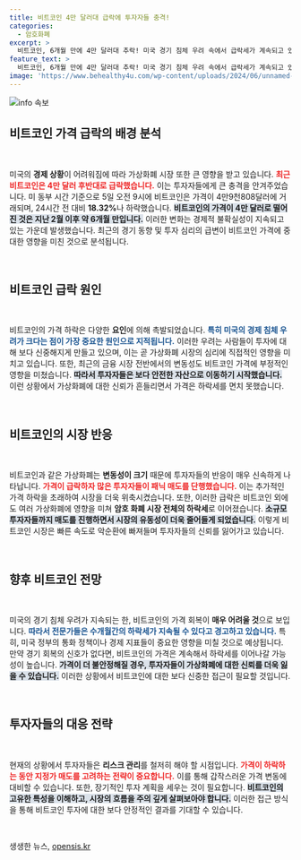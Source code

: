```yaml
---
title: 비트코인 4만 달러대 급락에 투자자들 충격!
categories:
  - 암호화폐
excerpt: >
  비트코인, 6개월 만에 4만 달러대 추락! 미국 경기 침체 우려 속에서 급락세가 계속되고 있습니다. 변화의 순간, 이 기회를 놓치지 마세요!
feature_text: >
  비트코인, 6개월 만에 4만 달러대 추락! 미국 경기 침체 우려 속에서 급락세가 계속되고 있습니다. 변화의 순간, 이 기회를 놓치지 마세요!
image: 'https://www.behealthy4u.com/wp-content/uploads/2024/06/unnamed-file.png'
---
```


<p><img src="https://www.behealthy4u.com/wp-content/uploads/2024/06/unnamed-file.png" alt="info 속보" /></p>

<h2 data-ke-size="size26">비트코인 가격 급락의 배경 분석</h2>

<p data-ke-size="size16">&nbsp;</p>

<p>미국의 <strong>경제 상황</strong>이 어려워짐에 따라 가상화폐 시장 또한 큰 영향을 받고 있습니다. <b><span style="color: #ee2323;">최근 비트코인은 4만 달러 후반대로 급락했습니다.</span></b> 이는 투자자들에게 큰 충격을 안겨주었습니다. 미 동부 시간 기준으로 5일 오전 9시에 비트코인은 가격이 4만9천808달러에 거래되며, 24시간 전 대비 <strong>18.32%</strong>나 하락했습니다. <b><span style="background-color: #21538527;">비트코인의 가격이 4만 달러로 떨어진 것은 지난 2월 이후 약 6개월 만입니다.</span></b> 이러한 변화는 경제적 불확실성이 지속되고 있는 가운데 발생했습니다. 최근의 경기 동향 및 투자 심리의 급변이 비트코인 가격에 중대한 영향을 미친 것으로 분석됩니다.</p>

<p data-ke-size="size16">&nbsp;</p>

<h2 data-ke-size="size26">비트코인 급락 원인</h2>

<p data-ke-size="size16">&nbsp;</p>

<p>비트코인의 가격 하락은 다양한 <strong>요인</strong>에 의해 촉발되었습니다. <b><span style="color: #1a5490;">특히 미국의 경제 침체 우려가 크다는 점이 가장 중요한 원인으로 지적됩니다.</span></b> 이러한 우려는 사람들이 투자에 대해 보다 신중해지게 만들고 있으며, 이는 곧 가상화폐 시장의 심리에 직접적인 영향을 미치고 있습니다. 또한, 최근의 금융 시장 전반에서의 변동성도 비트코인 가격에 부정적인 영향을 미쳤습니다. <b><span style="background-color: #21538527;">따라서 투자자들은 보다 안전한 자산으로 이동하기 시작했습니다.</span></b> 이런 상황에서 가상화폐에 대한 신뢰가 흔들리면서 가격은 하락세를 면치 못했습니다.</p>

<p data-ke-size="size16">&nbsp;</p>

<h2 data-ke-size="size26">비트코인의 시장 반응</h2>

<p data-ke-size="size16">&nbsp;</p>

<p>비트코인과 같은 가상화폐는 <strong>변동성이 크기</strong> 때문에 투자자들의 반응이 매우 신속하게 나타납니다. <b><span style="color: #ee2323;">가격이 급락하자 많은 투자자들이 패닉 매도를 단행했습니다.</span></b> 이는 추가적인 가격 하락을 초래하여 시장을 더욱 위축시켰습니다. 또한, 이러한 급락은 비트코인 외에도 여러 가상화폐에 영향을 미쳐 <strong>암호 화폐 시장 전체의 하락세</strong>로 이어졌습니다. <b><span style="background-color: #21538527;">소규모 투자자들까지 매도를 진행하면서 시장의 유동성이 더욱 줄어들게 되었습니다.</span></b> 이렇게 비트코인 시장은 빠른 속도로 악순환에 빠져들며 투자자들의 신뢰를 잃어가고 있습니다.</p>

<p data-ke-size="size16">&nbsp;</p>

<h2 data-ke-size="size26">향후 비트코인 전망</h2>

<p data-ke-size="size16">&nbsp;</p>

<p>미국의 경기 침체 우려가 지속되는 한, 비트코인의 가격 회복이 <strong>매우 어려울 것</strong>으로 보입니다. <b><span style="color: #1a5490;">따라서 전문가들은 수개월간의 하락세가 지속될 수 있다고 경고하고 있습니다.</span></b> 특히, 미국 정부의 통화 정책이나 경제 지표들이 중요한 영향을 미칠 것으로 예상됩니다. 만약 경기 회복의 신호가 없다면, 비트코인의 가격은 계속해서 하락세를 이어나갈 가능성이 높습니다. <b><span style="background-color: #21538527;">가격이 더 불안정해질 경우, 투자자들이 가상화폐에 대한 신뢰를 더욱 잃을 수 있습니다.</span></b> 이러한 상황에서 비트코인에 대한 보다 신중한 접근이 필요할 것입니다.</p>

<p data-ke-size="size16">&nbsp;</p>

<h2 data-ke-size="size26">투자자들의 대응 전략</h2>

<p data-ke-size="size16">&nbsp;</p>

<p>현재의 상황에서 투자자들은 <strong>리스크 관리</strong>를 철저히 해야 할 시점입니다. <b><span style="color: #ee2323;">가격이 하락하는 동안 지정가 매도를 고려하는 전략이 중요합니다.</span></b> 이를 통해 갑작스러운 가격 변동에 대비할 수 있습니다. 또한, 장기적인 투자 계획을 세우는 것이 필요합니다. <b><span style="background-color: #21538527;">비트코인의 고유한 특성을 이해하고, 시장의 흐름을 주의 깊게 살펴보아야 합니다.</span></b> 이러한 접근 방식을 통해 비트코인 투자에 대한 보다 안정적인 결과를 기대할 수 있습니다.</p>

<p data-ke-size="size16">&nbsp;</p>
생생한 뉴스, <a href="https://opensis.kr" rel="dofollow">opensis.kr</a>


